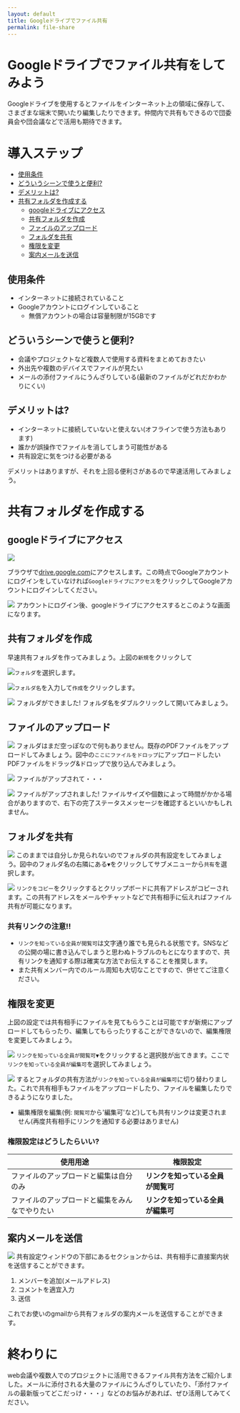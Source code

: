```yaml
---
layout: default
title: Googleドライブでファイル共有 
permalink: file-share
---
```

# Googleドライブでファイル共有をしてみよう
Googleドライブを使用するとファイルをインターネット上の領域に保存して、さまざまな端末で開いたり編集したりできます。仲間内で共有もできるので団委員会や団会議などで活用も期待できます。

# 導入ステップ
* [使用条件](#使用条件)
* [どういうシーンで使うと便利?](#どういうシーンで使うと便利?)
* [デメリットは?](#デメリットは?)
* [共有フォルダを作成する](#共有フォルダを作成する)
	* [googleドライブにアクセス](#googleドライブにアクセス)
	* [共有フォルダを作成](#共有フォルダを作成)
	* [ファイルのアップロード](#ファイルのアップロード)
	* [フォルダを共有](#フォルダを共有)
	* [権限を変更](#権限を変更)
	* [案内メールを送信](#案内メールを送信)


## 使用条件
* インターネットに接続されていること
* Googleアカウントにログインしていること
	* 無償アカウントの場合は容量制限が15GBです

## どういうシーンで使うと便利?
* 会議やプロジェクトなど複数人で使用する資料をまとめておきたい
* 外出先や複数のデバイスでファイルが見たい
* メールの添付ファイルにうんざりしている(最新のファイルがどれだかわかりにくい)

## デメリットは?
* インターネットに接続していないと使えない(オフラインで使う方法もあります)
* 誰かが誤操作でファイルを消してしまう可能性がある
* 共有設定に気をつける必要がある

デメリットはありますが、それを上回る便利さがあるので早速活用してみましょう。

# 共有フォルダを作成する
## googleドライブにアクセス
![](./images/1.jpg)

ブラウザで[drive.google.com](https://drive.google.com/)にアクセスします。この時点でGoogleアカウントにログインをしていなければ`Googleドライブにアクセス`をクリックしてGoogleアカウントにログインしてください。

![](./images/2.jpg)
アカウントにログイン後、googleドライブにアクセスするとこのような画面になります。

## 共有フォルダを作成
早速共有フォルダを作ってみましょう。上図の`新規`をクリックして

![](./images/3.jpg)`フォルダ`を選択します。

![](./images/4.jpg)`フォルダ名`を入力して`作成`をクリックします。

![](./images/5.jpg) フォルダができました! フォルダ名をダブルクリックして開いてみましょう。

## ファイルのアップロード
![](./images/6.jpg) フォルダはまだ空っぽなので何もありません。既存のPDFファイルをアップロードしてみましょう。図中の`ここにファイルをドロップ`にアップロードしたいPDFファイルをドラッグ&ドロップで放り込んでみましょう。

![](./images/7.jpg) ファイルがアップされて・・・

![](./images/8.jpg) ファイルがアップされました! ファイルサイズや個数によって時間がかかる場合がありますので、右下の完了ステータスメッセージを確認するといいかもしれません。

## フォルダを共有
![](./images/9.jpg) このままでは自分しか見られないのでフォルダの共有設定をしてみましょう。図中のフォルダ名の右隣にある`▼`をクリックしてサブメニューから`共有`を選択します。

![](./images/10.jpg) `リンクをコピー`をクリックするとクリップボードに共有アドレスがコピーされます。この共有アドレスをメールやチャットなどで共有相手に伝えればファイル共有が可能になります。

### 共有リンクの注意!!
* `リンクを知っている全員が閲覧可`は文字通り誰でも見られる状態です。SNSなどの公開の場に書き込んでしまうと思わぬトラブルのもとになりますので、共有リンクを通知する際は確実な方法でお伝えすることを推奨します。
* また共有メンバー内でのルール周知も大切なことですので、併せてご注意ください。

## 権限を変更
上図の設定では共有相手にファイルを見てもらうことは可能ですが新規にアップロードしてもらったり、編集してもらったりすることができないので、編集権限を変更してみましょう。

![](./images/11.jpg) `リンクを知っている全員が閲覧可▼`をクリックすると選択肢が出てきます。ここで`リンクを知っている全員が編集可`を選択してみましょう。

![](./images/12.jpg) するとフォルダの共有方法が`リンクを知っている全員が編集可`に切り替わりました。これで共有相手もファイルをアップロードしたり、ファイルを編集したりできるようになりました。

* 編集権限を編集(例: `閲覧可`から'編集可'など)しても共有リンクは変更されません(再度共有相手にリンクを通知する必要はありません)

### 権限設定はどうしたらいい?

|使用用途|権限設定|
|---|---
|ファイルのアップロードと編集は自分のみ|**リンクを知っている全員が閲覧可**
|ファイルのアップロードと編集をみんなでやりたい|**リンクを知っている全員が編集可**

## 案内メールを送信
![](./images/13.jpg) 共有設定ウィンドウの下部にあるセクションからは、共有相手に直接案内状を送信することができます。

1. メンバーを追加(メールアドレス)
2. コメントを適宜入力
3. 送信

これでお使いのgmailから共有フォルダの案内メールを送信することができます。


# 終わりに
web会議や複数人でのプロジェクトに活用できるファイル共有方法をご紹介しました。メールに添付される大量のファイルにうんざりしていたり、「添付ファイルの最新版ってどこだっけ・・・」などのお悩みがあれば、ぜひ活用してみてください。